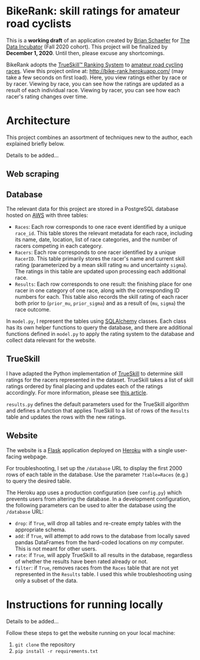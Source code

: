 # BikeRank: skill ratings for amateur road cyclists

This is a **working draft** of an application created by [Brian Schaefer](https://www.linkedin.com/in/briantschaefer/) for [The Data Incubator](https://www.thedataincubator.com/) (Fall 2020 cohort).
This project will be finalized by **December 1, 2020**. Until then, please excuse any shortcomings.

BikeRank adopts the [TrueSkill™ Ranking System](https://www.microsoft.com/en-us/research/project/trueskill-ranking-system/) to [amateur road cycling races](https://results.bikereg.com/).
View this project online at: http://bike-rank.herokuapp.com/ (may take a few seconds on first load).
Here, you view ratings either by race or by racer.
Viewing by race, you can see how the ratings are updated as a result of each individual race.
Viewing by racer, you can see how each racer's rating changes over time.

# Architecture
This project combines an assortment of techniques new to the author, each explained briefly below.

Details to be added...

## Web scraping
## Database
The relevant data for this project are stored in a PostgreSQL database hosted on [AWS](https://aws.amazon.com/rds/) with three tables:
- `Races`: Each row corresponds to one race event identified by a unique `race_id`. This table stores the relevant metadata for each race, including its name, date, location, list of race categories, and the number of racers competing in each category.
- `Racers`: Each row corresponds to one racer identified by a unique `RacerID`. This table primarily stores the racer's name and current skill rating (parameterized by a mean skill rating `mu` and uncertainty `sigma`). The ratings in this table are updated upon processing each additional race.
- `Results`: Each row corresponds to one result: the finishing place for one racer in one category of one race, along with the corresponding ID numbers for each. This table also records the skill rating of each racer both prior to (`prior_mu`, `prior_sigma`) and as a result of (`mu`, `sigma`) the race outcome.

In `model.py`, I represent the tables using [SQLAlchemy](https://docs.sqlalchemy.org/en/13/orm/tutorial.html) classes. Each class has its own helper functions to query the database,
and there are additional functions defined in `model.py` to apply the rating system
to the database and collect data relevant for the website.

## TrueSkill
I have adapted the Python implementation of [TrueSkill](https://trueskill.org/) to determine skill ratings for the racers represented in the dataset. TrueSkill takes a list of skill ratings ordered by final placing and updates each of the ratings accordingly. For more information, please see [this article](http://www.moserware.com/assets/computing-your-skill/The%20Math%20Behind%20TrueSkill.pdf).

`results.py` defines the default parameters used for the TrueSkill algorithm and defines a function that applies TrueSkill to a list of rows of the `Results` table and updates the rows with the new ratings.

## Website
The website is a [Flask](https://flask.palletsprojects.com/en/1.1.x/) application deployed on [Heroku](https://www.heroku.com/) with a single user-facing webpage.

For troubleshooting, I set up the `/database` URL to display the first 2000 rows of each table in the database. Use the parameter `?table=Races` (e.g.) to query the desired table.

The Heroku app uses a production configuration (see `config.py`) which prevents users
from altering the database. In a development configuration, the following parameters can be used to alter the database using the `/database` URL:
- `drop`: if `True`, will drop all tables and re-create empty tables with the appropriate schema.
- `add`: if `True`, will attempt to add rows to the database from locally saved pandas DataFrames from the hard-coded locations on *my* computer. This is not meant for other users.
- `rate`: if `True`, will apply TrueSkill to all results in the database, regardless of whether the results have been rated already or not.
- `filter`: if `True`, removes races from the `Races` table that are not yet represented in the `Results` table. I used this while troubleshooting using only a subset of the data.

# Instructions for running locally
Details to be added...

Follow these steps to get the website running on your local machine:
1. `git clone` the repository
1. `pip install -r requirements.txt`
